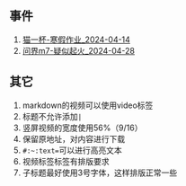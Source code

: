 ## 事件
1. [猫一杯-寒假作业_2024-04-14](猫一杯-寒假作业/README.md)
2. [问界m7-疑似起火_2024-04-28](问界m7-疑似起火/README.md)

## 其它
1. markdown的视频可以使用video标签
2. 标题不允许添加`|`
3. 竖屏视频的宽度使用56%（9/16）
4. 保留原地址，对内容进行下载
5. `#:~:text=`可以进行高亮文本
6. 视频标签标签有排版要求
7. 子标题最好使用3号字体，这样排版正常一些
